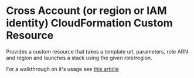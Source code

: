 # Cross Account (or region or IAM identity) CloudFormation Custom Resource

Provides a custom resource that takes a template url, parameters, role ARN and region and launches a stack using the given role/region. 

For a walkthrough on it's usage see [this article](https://aws.amazon.com/blogs/infrastructure-and-automation/multiple-account-multiple-region-aws-cloudformation/) 

